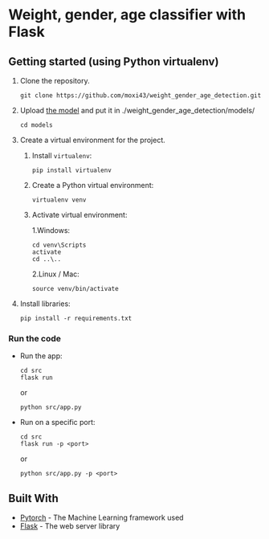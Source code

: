 # Weight, gender, age classifier with Flask

## Getting started (using Python virtualenv)
1. Clone the repository.
    ```
    git clone https://github.com/moxi43/weight_gender_age_detection.git
    ```

2. Upload [the model](https://drive.google.com/file/d/1Jsn7IYJ12rzFq8z1i98SfUe8qqLH1uQ6/view) and put it in ./weight_gender_age_detection/models/
    ```
    cd models
    ```
3. Create a virtual environment for the project.

    1. Install `virtualenv`:
        ```
        pip install virtualenv
        ```
    2. Create a Python virtual environment:
        ```
        virtualenv venv
        ```
    3. Activate virtual environment:
        
        1.Windows:
        ```
        cd venv\Scripts
        activate
        cd ..\..
        ```
        2.Linux / Mac:
        ```
        source venv/bin/activate
        ```
4. Install libraries:

    ```
    pip install -r requirements.txt
    ```

### Run the code

* Run the app:
    ```
    cd src
    flask run
    ```
    or
    ```
    python srс/app.py 
    ```
* Run on a specific port:
    ```
    cd src
    flask run -p <port>
    ```
    or
    ```
    python src/app.py -p <port>
    ```

## Built With

* [Pytorch](https://pytorch.org/) - The Machine Learning framework used
* [Flask](http://flask.palletsprojects.com/en/1.1.x/) - The web server library

